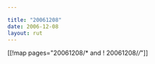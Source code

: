 ```yaml
---

title: "20061208"
date: 2006-12-08
layout: rut
---
```


[[!map pages="20061208/* and ! 20061208/*/*"]]
